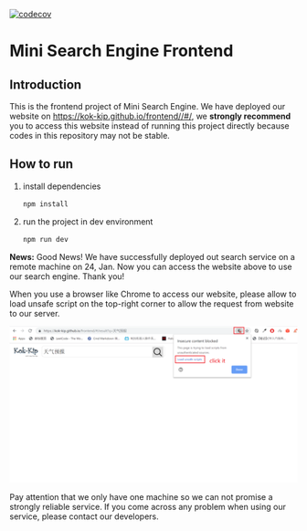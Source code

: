 [![codecov](https://codecov.io/gh/Kok-Kip/frontend/branch/master/graph/badge.svg)](https://codecov.io/gh/Kok-Kip/frontend)
# Mini Search Engine Frontend

## Introduction

This is the frontend project of Mini Search Engine. We have deployed our website on https://kok-kip.github.io/frontend//#/, we **strongly recommend** you to access this website instead of running this project directly because codes in this repository may not be stable.

## How to run

1. install dependencies

   ```bash
   npm install
   ```

2. run the project in dev environment

   ```bash
   npm run dev
   ```

**News:** Good News! We have successfully deployed out search service on a remote machine on 24, Jan. Now you can access the website above to use our search engine. Thank you!

When you use a browser like Chrome to access our website, please allow to load unsafe script on the top-right corner to allow the request from website to our server.

![load script](https://raw.githubusercontent.com/Kok-Kip/frontend/master/load_script.png)

Pay attention that we only have one machine so we can not promise a strongly reliable service. If you come across any problem when using our service, please contact our developers.